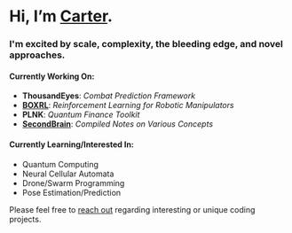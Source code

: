 # Hi, I’m [Carter](https://carterfaceysmith.tech).<br>
### I'm excited by scale, complexity, the bleeding edge, and novel approaches.

#### Currently Working On:
- **ThousandEyes**: *Combat Prediction Framework*
- **[BOXRL](https://gitlab.lrz.de/cps-rl/human-robot-gym)**: *Reinforcement Learning for Robotic Manipulators*
- **PLNK**: *Quantum Finance Toolkit*
- **[SecondBrain](https://github.com/CarterFaceySmith/SecondBrain)**: *Compiled Notes on Various Concepts*

#### Currently Learning/Interested In:
- Quantum Computing
- Neural Cellular Automata
- Drone/Swarm Programming
- Pose Estimation/Prediction

Please feel free to [reach out](mailto:carterfaceysmith@gmail.com) regarding interesting or unique coding projects.
